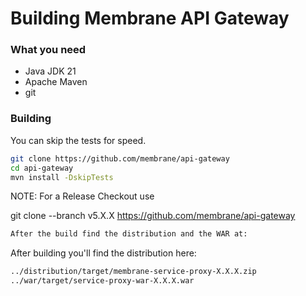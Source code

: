 # Building Membrane API Gateway

### What you need
* Java JDK 21
* Apache Maven
* git

### Building

You can skip the tests for speed.

```sh
git clone https://github.com/membrane/api-gateway
cd api-gateway
mvn install -DskipTests
```

NOTE: For a Release Checkout use

git clone --branch v5.X.X https://github.com/membrane/api-gateway

```sh
After the build find the distribution and the WAR at:
```

After building you'll find the distribution here:

```sh
../distribution/target/membrane-service-proxy-X.X.X.zip
../war/target/service-proxy-war-X.X.X.war
```
